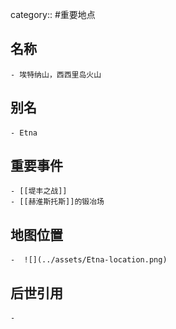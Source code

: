 category:: #重要地点
## 名称
	- 埃特纳山，西西里岛火山
## 别名
	- Etna
## 重要事件
	- [[堤丰之战]]
	- [[赫淮斯托斯]]的锻冶场
## 地图位置
	-  ![](../assets/Etna-location.png)
## 后世引用
	-
